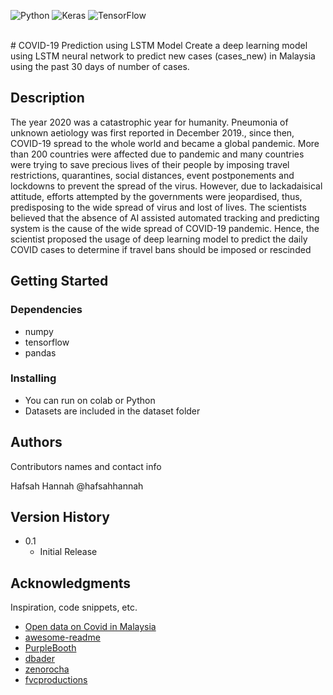 ![Python](https://img.shields.io/badge/python-3670A0?style=for-the-badge&logo=python&logoColor=ffdd54)
![Keras](https://img.shields.io/badge/Keras-%23D00000.svg?style=for-the-badge&logo=Keras&logoColor=white)
![TensorFlow](https://img.shields.io/badge/TensorFlow-%23FF6F00.svg?style=for-the-badge&logo=TensorFlow&logoColor=white)

<br>
# COVID-19 Prediction using LSTM Model
 Create a deep learning model using LSTM neural  network to predict new cases (cases_new) in Malaysia using the past 30 days of number of cases.

## Description

The year 2020 was a catastrophic year for humanity. Pneumonia of unknown 
aetiology was first reported in December 2019., since then, COVID-19 spread to 
the whole world and became a global pandemic. More than 200 countries were 
affected due to pandemic and many countries were trying to save precious lives 
of their people by imposing travel restrictions, quarantines, social distances, event 
postponements and lockdowns to prevent the spread of the virus. However, due 
to lackadaisical attitude, efforts attempted by the governments were jeopardised, 
thus, predisposing to the wide spread of virus and lost of lives. 
The scientists believed that the absence of AI assisted automated tracking and 
predicting system is the cause of the wide spread of COVID-19 pandemic. Hence, 
the scientist proposed the usage of deep learning model to predict the daily 
COVID cases to determine if travel bans should be imposed or rescinded 

## Getting Started

### Dependencies

* numpy
* tensorflow
* pandas

### Installing

* You can run on colab or Python
* Datasets are included in the dataset folder

## Authors

Contributors names and contact info

Hafsah Hannah
@hafsahhannah

## Version History

* 0.1
    * Initial Release

## Acknowledgments

Inspiration, code snippets, etc.
* [Open data on Covid in Malaysia](https://github.com/MoH-Malaysia/covid19-public)
* [awesome-readme](https://github.com/matiassingers/awesome-readme)
* [PurpleBooth](https://gist.github.com/PurpleBooth/109311bb0361f32d87a2)
* [dbader](https://github.com/dbader/readme-template)
* [zenorocha](https://gist.github.com/zenorocha/4526327)
* [fvcproductions](https://gist.github.com/fvcproductions/1bfc2d4aecb01a834b46)
